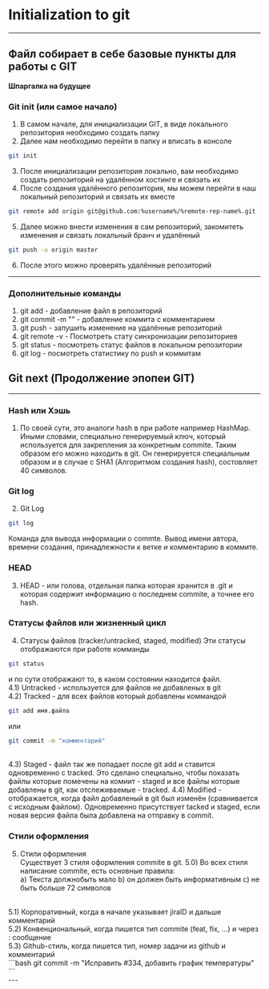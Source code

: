 # Initialization to git
---
## Файл собирает в себе базовые пункты для работы с GIT
**Шпаргалка на будущее**

### Git init (или самое начало)

1) В самом начале, для инициализации GIT, в виде локального репозитория необходимо создать папку<br>
2) Далее нам необходимо перейти в папку и вписать в консоле
```bash
git init
```
3) После инициализации репозитория локально, вам необходимо создать репозиторий на удалённом хостинге и связать их<br>
4) После создания удалённого репозитория, мы можем перейти в наш локальный репозиторий и связать их вместе
```bash
git remote add origin git@github.com:%username%/%remote-rep-name%.git
```
5) Далее можно внести изменения в сам репозиторий, закомитеть изменения и связать локальный бранч и удалённый  
```bash
git push -u origin master
```
6) После этого можно проверять удалённые репозиторий

---

### Дополнительные команды<br>
1) git add - добавление файл в репозиторий<br>
2) git commit -m "" - добавление коммита с комментарием<br> 
3) git push - запушить изменение на удалённые репозиторий<br>
4) git remote -v - Посмотреть стату синхронизации репозиториев<br>
5) git status - посмотреть статус файлов в локальном репозитории<br>
6) git log - посмотреть статистику по push и коммитам<br>


## Git next (Продолжение эпопеи GIT)
---
### Hash или Хэшь

1) По своей сути, это аналоги hash в при работе например HashMap. Иными словами, специально генерируемый ключ,
который используется для закрепления за конкретным commite. Таким образом его можно находить в git.
Он генерируется специальным образом и в случае с SHA1 (Алгоритмом создания hash), состовляет 40 символов.

### Git log

2) Git Log
```bash
git log
```
Команда для вывода информации о commte. Вывод имени автора, времени создания, принадлежности к ветке и
комментарию в коммите.

### HEAD

3) HEAD - 
или голова, отдельная папка которая хранится в .git и которая содержит информацию о последнем commite,
а точнее его hash.

### Статусы файлов или жизненный цикл

4) Статусы файлов (tracker/untracked, staged, modified)
Эти статусы отображаются при работе комманды 
```bash
git status
```
 и по сути отображают то, в каком состоянии находится файл.<br>
4.1) Untracked - используется для файлов не добавленых в git<br>
4.2) Tracked - для всех файлов который добавлены коммандой 
```bash
git add имя.файла
```
или
```bash
git commit -m "комментарий"
```
<br>
4.3) Staged - файл так же попадает после git add и ставится одновременно с tracked.
Это сделано специально, чтобы показать файлы которые помечены на комиит - staged и все файлы которые
добавлены в git, как отслеживаемые - tracked.
4.4) Modified - отображается, когда файл добавленый в git был изменён (сравнивается с исходным файлом).
Одновременно присутствует tacked и staged, если новая версия файла была добавлена на отправку в commit.

### Стили оформления

5) Стили оформления<br>
Существует 3 стиля оформления commite в git.
5.0) Во всех стиля написание commite, есть основные правила:<br>
a) Текста должнобыть мало
b) он должен быть информативным
c) не быть больше 72 символов
<br>
5.1) Корпоративный, когда в начале указывает jiraID и дальше комментарий<br>
5.2) Конвенциональный, когда пишется тип commite (feat, fix, ...) и через : сообщение<br>
5.3) Github-стиль, когда пишется тип, номер задачи из github и комментарий<br>
```bash
git commit -m "Исправить #334, добавить график температуры"
```
<br>
---
